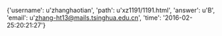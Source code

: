 {'username': u'zhanghaotian', 'path': u'xz1191/1191.html', 'answer': u'B', 'email': u'zhang-ht13@mails.tsinghua.edu.cn', 'time': '2016-02-25:20:21:27'}